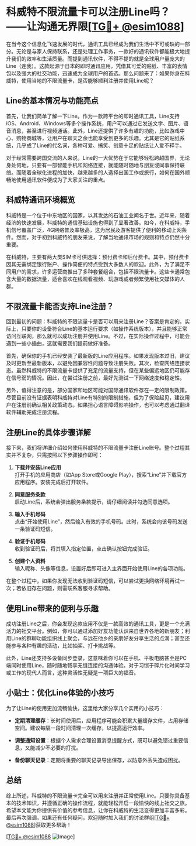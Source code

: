 # 科威特不限流量卡可以注册Line吗？——让沟通无界限[[TG💪+ @esim1088](https://t.me/s/esim1088)]

在当今这个信息化飞速发展的时代，通讯工具已经成为我们生活中不可或缺的一部分。无论是与家人保持联系，还是处理工作事务，一款好的通讯软件都能极大地提升我们的效率和生活质量。而提到通讯软件，不得不提的就是全球用户量庞大的Line（连我）。这款起源于日本的即时通讯应用，凭借其可爱的贴纸、丰富的表情包以及强大的社交功能，迅速成为全球用户的首选。那么问题来了：如果你身在科威特，使用当地的不限流量卡，是否能够顺利注册并使用Line呢？

## Line的基本情况与功能亮点

首先，让我们简单了解一下Line。作为一款跨平台的即时通讯工具，Line支持iOS、Android、Windows等多个操作系统，用户可以通过它发送文字、图片、语音消息，甚至进行视频通话。此外，Line还提供了许多有趣的功能，比如游戏中心、购物商城等，让用户在聊天之余也能享受到更多的乐趣。尤其是它的贴纸系统，几乎成了Line的代名词，各种可爱、搞笑、创意十足的贴纸让人爱不释手。

对于经常需要跨国交流的人来说，Line的一大优势在于它能够轻松跨越国界，无论身处何地，只要有一部智能手机和网络连接，就能随时随地与朋友或同事保持联络。而随着全球化进程的加快，越来越多的人选择出国工作或旅行，如何在国外顺畅地使用通讯软件便成为了大家关注的重点。

## 科威特通讯环境概览

科威特是一个位于中东地区的国家，以其发达的石油工业闻名于世。近年来，随着经济的快速发展，科威特的通信基础设施也得到了显著改善。如今，在科威特，手机信号覆盖广泛，4G网络普及率极高，这为居民及游客提供了便利的移动上网条件。然而，对于初到科威特的朋友来说，了解当地通讯市场的规则和特点仍然十分重要。

在科威特，主要有两大类SIM卡可供选择：预付费卡和后付费卡。其中，预付费卡因其无需绑定银行账户、操作简便的特点受到大多数人的欢迎。此外，为了满足不同用户的需求，许多运营商推出了多种套餐组合，包括不限流量卡。这些卡通常包含大量的数据流量，适合喜欢在线观看视频、玩游戏或者频繁使用社交媒体的人群。

## 不限流量卡能否支持Line注册？

回到最初的问题：科威特的不限流量卡是否可以用来注册Line？答案是肯定的。实际上，只要你的设备符合Line的基本运行要求（如操作系统版本），并且能够正常访问互联网，那么就可以成功注册并使用Line。不过，在实际操作过程中，可能会遇到一些小插曲，这就需要我们提前做好准备。

首先，确保你的手机已经安装了最新版的Line应用程序。如果发现版本过旧，建议及时更新至最新版本，以避免因兼容性问题导致注册失败。其次，检查网络连接状态。虽然科威特的不限流量卡提供了充足的流量支持，但在某些偏远地区仍可能存在信号弱的情况。因此，在尝试注册之前，最好先测试一下网络速度和稳定性。

另外，值得注意的是，部分国家和地区可能对国际通讯软件存在一定的限制政策。尽管目前没有证据表明科威特对Line有特别的限制措施，但为了保险起见，建议用户在注册前确认相关政策动态。如果担心语言障碍影响操作，也可以考虑通过翻译软件辅助完成注册流程。

## 注册Line的具体步骤详解

接下来，我们将详细介绍如何使用科威特的不限流量卡注册Line账号。整个过程其实并不复杂，只需按照以下步骤操作即可：

1. **下载并安装Line应用**  
   打开手机的应用商店（如App Store或Google Play），搜索“Line”并下载官方应用程序。安装完成后打开软件。

2. **同意服务条款**  
   启动Line后，系统会弹出服务条款提示，请仔细阅读并勾选同意选项。

3. **输入手机号码**  
   点击“开始使用Line”，然后输入有效的手机号码。此时，系统会向该号码发送一条验证码短信。

4. **验证手机号码**  
   收到验证码后，将其填入指定位置，点击确认按钮完成验证。

5. **创建个人资料**  
   输入昵称、头像等信息，设置好后即可进入主界面开始使用Line的各项功能。

在整个过程中，如果你发现无法收到验证码短信，可以尝试更换网络环境再试一次；若依旧存在问题，则需联系客服寻求帮助。

## 使用Line带来的便利与乐趣

成功注册Line之后，你会发现这款应用不仅是一款高效的通讯工具，更是一个充满活力的社交平台。例如，你可以通过添加好友功能认识来自世界各地的新朋友；利用Line的群聊功能组织线上聚会，与远在他乡的亲朋好友分享生活的点滴；甚至还能参与各种有趣的活动，比如抽奖、打卡挑战等。

此外，Line还支持多设备同步登录，这意味着你可以在手机、平板电脑甚至是PC端同时使用Line，随时随地畅享无缝连接的沟通体验。对于习惯于碎片化时间学习或工作的现代人而言，这种灵活性无疑是一项巨大的福音。

## 小贴士：优化Line体验的小技巧

为了让Line的使用更加流畅愉快，这里给大家分享几个实用的小技巧：

- **定期清理缓存**：长时间使用后，应用程序可能会积累大量缓存文件，占用存储空间。建议每隔一段时间清理一次缓存，以提高运行效率。
  
- **调整通知设置**：根据个人需求合理设置消息提醒方式，既可以避免错过重要信息，又能减少不必要的打扰。
  
- **备份聊天记录**：定期将重要的聊天记录导出保存，以防意外丢失造成困扰。

## 总结

综上所述，科威特的不限流量卡完全可以用来注册并正常使用Line。只要你具备基本的技术知识，并遵循正确的操作流程，就能轻松开启一段愉快的线上社交之旅。希望本文能为你提供有价值的参考信息，让你在科威特的生活变得更加丰富多彩。最后再次强调，如果还有任何疑问，欢迎随时加入我们的讨论群组[[TG💪+ @esim1088](https://t.me/s/esim1088)]获取更多帮助！

[[TG💪+ @esim1088](https://t.me/s/esim1088) ![Image](https://i.postimg.cc/4NQfJmqS/Snipaste-2025-05-13-00-14-12.png)]